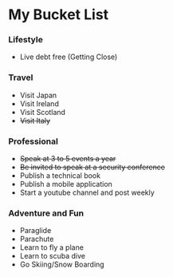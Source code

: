 # My Bucket List

### Lifestyle

* Live debt free (Getting Close)


### Travel

* Visit Japan
* Visit Ireland
* Visit Scotland
* ~~Visit Italy~~

### Professional

* ~~Speak at 3 to 5 events a year~~
* ~~Be invited to speak at a security conference~~
* Publish a technical book
* Publish a mobile application
* Start a youtube channel and post weekly

### Adventure and  Fun

* Paraglide
* Parachute
* Learn to fly a plane
* Learn to scuba dive
* Go Skiing/Snow Boarding